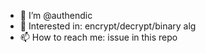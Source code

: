 - 👋 I’m @authendic
- 👀 Interested in: encrypt/decrypt/binary alg
- 📫 How to reach me: issue in this repo

<!---
authendic/authendic is a ✨ special ✨ repository because its `README.md` (this file) appears on your GitHub profile.
You can click the Preview link to take a look at your changes.
--->
